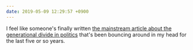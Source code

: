 ```yaml
---
date: 2019-05-09 12:29:57 +0900
---
```

I feel like someone's finally written [the mainstream article about the generational divide in politics](https://www.theatlantic.com/ideas/archive/2019/05/coming-generation-war/588670/) that's been bouncing around in my head for the last five or so years. 
